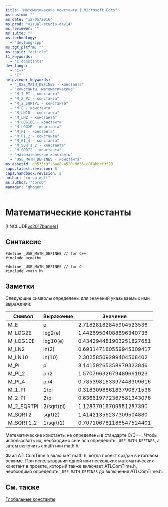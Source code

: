 ```yaml
---
title: "Математические константы | Microsoft Docs"
ms.custom: ""
ms.date: "12/05/2016"
ms.prod: "visual-studio-dev14"
ms.reviewer: ""
ms.suite: ""
ms.technology: 
  - "devlang-cpp"
ms.tgt_pltfrm: ""
ms.topic: "article"
f1_keywords: 
  - "c.constants"
dev_langs: 
  - "C++"
  - "C"
helpviewer_keywords: 
  - "_USE_MATH_DEFINES - константа"
  - "константы, математические"
  - "M_1_PI - константа"
  - "M_2_PI - константа"
  - "M_2_SQRTPI - константа"
  - "M_E - константа"
  - "M_LN10 - константа"
  - "M_LN2 - константа"
  - "M_LOG10E - константа"
  - "M_LOG2E - константа"
  - "M_PI - константа"
  - "M_PI_2 - константа"
  - "M_PI_4 - константа"
  - "M_SQRT1_2 - константа"
  - "M_SQRT2 - константа"
  - "математические константы"
  - "USE_MATH_DEFINES - константа"
ms.assetid: db533c3f-6ae8-4520-9d35-c8fabbef3529
caps.latest.revision: 8
caps.handback.revision: 8
author: "corob-msft"
ms.author: "corob"
manager: "ghogen"
---
```

# Математические константы
[!INCLUDE[vs2017banner](../assembler/inline/includes/vs2017banner.md)]

## Синтаксис  
  
```  
#define _USE_MATH_DEFINES // for C++  
#include <cmath>  
  
#define _USE_MATH_DEFINES // for C  
#include <math.h>  
```  
  
## Заметки  
 Следующие символы определены для значений указываемых ими выражений:  
  
|Символ|Выражение|Значение|  
|------------|---------------|--------------|  
|M\_E|e|2.71828182845904523536|  
|M\_LOG2E|log2\(e\)|1.44269504088896340736|  
|M\_LOG10E|log10\(e\)|0.434294481903251827651|  
|M\_LN2|ln\(2\)|0.693147180559945309417|  
|M\_LN10|ln\(10\)|2.30258509299404568402|  
|M\_PI|pi|3.14159265358979323846|  
|M\_PI\_2|pi\/2|1.57079632679489661923|  
|M\_PI\_4|pi\/4|0.785398163397448309616|  
|M\_1\_PI|1\/pi|0.318309886183790671538|  
|M\_2\_PI|2\/pi|0.636619772367581343076|  
|M\_2\_SQRTPI|2\/sqrt\(pi\)|1.12837916709551257390|  
|M\_SQRT2|sqrt\(2\)|1.41421356237309504880|  
|M\_SQRT1\_2|1\/sqrt\(2\)|0.707106781186547524401|  
  
 Математические константы не определены в стандарте C\/C\+\+.  Чтобы использовать их, необходимо сначала определить `_USE_MATH_DEFINES`, а затем включить cmath или math.h.  
  
 Файл ATLComTime.h включает math.h, когда проект создан в итоговом режиме.  При использовании одной или нескольких математических констант в проекте, который также включает ATLComTime.h, необходимо определить `_USE_MATH_DEFINES` до включения ATLComTime.h.  
  
## См. также  
 [Глобальные константы](../c-runtime-library/global-constants.md)